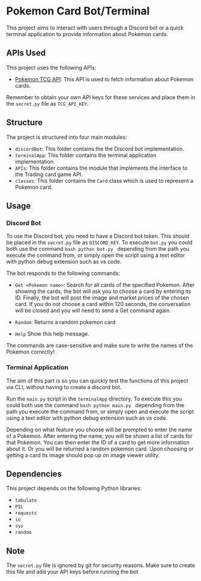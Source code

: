 # Pokemon Card Bot/Terminal

This project aims to interact with users through a Discord bot or a quick terminal application to provide information about Pokemon cards.

## APIs Used

This project uses the following APIs:

- [Pokemon TCG API](https://pokemontcg.io/): This API is used to fetch information about Pokemon cards.

Remember to obtain your own API keys for these services and place them in the `secret.py` file as `TCG_API_KEY`.

## Structure

The project is structured into four main modules:

- `discordBot`: This folder contains the the Discord bot implementation.
- `terminalApp`: This folder contains the terminal application implementation.
- `APIs`: This folder contains the module that implements the interface to the Trading card game API.
- `classes`: This folder contains the `Card` class which is used to represent a Pokemon card.

## Usage

### Discord Bot

To use the Discord bot, you need to have a Discord bot token. This should be placed in the `secret.py` file as `DISCORD_KEY`.
To execute `bot.py` you could both use the command ```bash python bot.py ``` depending from the path you execute the command from,
or simply open the script using a text editor with python debug extension such as vs code.

The bot responds to the following commands:

- `Get <Pokemon name>`: Search for all cards of the specified Pokemon. After showing the cards, the bot will ask you to choose a card by entering its ID. Finally, the bot will post the image and market prices of the chosen card. If you do not choose a card within 120 seconds, the conversation will be closed and you will need to send a Get command again.

- `Random`: Returns a random pokemon card

- `Help` Show this help message.

The commands are case-sensitive and make sure to write the names of the Pokemon correctly!

### Terminal Application

The aim of this part is so you can quickly test the functions of this project via CLI, without having to create a discord bot.

Run the `main.py` script in the `terminalApp` directory. To execute this you could both use the command ```bash python main.py ``` depending from the path you execute the command from, or simply open and execute the script using a text editor with python debug extension such as vs code.

Depending on what feature you choose will be prompted to enter the name of a Pokemon. After entering the name, you will be shown a list of cards for that Pokemon. You can then enter the ID of a card to get more information about it.
Or you will be returned a random pokemon card.
Upon choosing or getting a card its image should pop up on image viewer utility.

## Dependencies

This project depends on the following Python libraries:

- `tabulate`
- `PIL`
- `requests`
- `io`
- `sys`
- `random` 

## Note

The `secret.py` file is ignored by git for security reasons. Make sure to create this file and add your API keys before running the bot.
